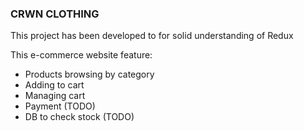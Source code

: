 ### CRWN CLOTHING
This project has been developed to for solid understanding of Redux 

This e-commerce website feature:
- Products browsing by category
- Adding to cart
- Managing cart
- Payment (TODO)
- DB to check stock (TODO)
